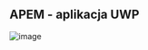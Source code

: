 ## APEM - aplikacja UWP
![image](https://github.com/niewinN/Image-Editor/assets/109554022/8bf0434a-1bc0-4def-8d47-f2a9f0b19365)

